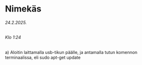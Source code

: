 Nimekäs
===
###### 24.2.2025.
###### Klo 1:24

a)  Aloitin laittamalla usb-tikun päälle, ja antamalla tutun komennon terminaalissa, eli sudo apt-get update

